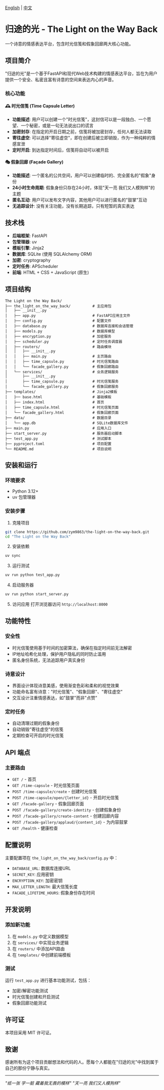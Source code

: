 [English](README_EN.md) | [中文](README.md)

# 归途的光 - The Light on the Way Back

一个诗意的情感表达平台，包含时光信笺和假象回廊两大核心功能。

## 项目简介

"归途的光"是一个基于FastAPI和现代Web技术构建的情感表达平台，旨在为用户提供一个安全、私密且富有诗意的空间来表达内心的声音。

### 核心功能

#### 🕰️ 时光信笺 (Time Capsule Letter)
- **功能描述**: 用户可以创建一个"时光信笺"，这封信可以是一段独白、一个愿望、一个秘密，或是一句无法说出口的谎言
- **加密封存**: 在指定的开启日期之前，信笺将被加密封存，任何人都无法读取
- **寄往虚空**: 可以选择"寄往虚空"，即在创建后被立即销毁，作为一种纯粹的情感宣泄
- **定时开启**: 到达指定时间后，信笺将自动可以被开启

#### 🎭 假象回廊 (Façade Gallery)
- **功能描述**: 一个匿名的公共空间，用户可以创建临时的、完全匿名的"假象"身份
- **24小时生命周期**: 假象身份只存在24小时，体现"天一亮 我们又人模狗样"的主题
- **匿名互动**: 用户可以发布文字内容，其他用户可以进行匿名的"鼓掌"互动
- **无追踪设计**: 没有关注功能，没有长期追踪，只有短暂的真实表达

## 技术栈

- **后端框架**: FastAPI
- **包管理器**: uv
- **模板引擎**: Jinja2
- **数据库**: SQLite (使用 SQLAlchemy ORM)
- **加密**: cryptography
- **定时任务**: APScheduler
- **前端**: HTML + CSS + JavaScript (原生)

## 项目结构

```
The Light on the Way Back/
├── the_light_on_the_way_back/          # 主应用包
│   ├── __init__.py
│   ├── app.py                          # FastAPI应用主文件
│   ├── config.py                       # 配置文件
│   ├── database.py                     # 数据库连接和会话管理
│   ├── models.py                       # 数据库模型
│   ├── encryption.py                   # 加密服务
│   ├── scheduler.py                    # 定时任务调度器
│   ├── routers/                        # 路由模块
│   │   ├── __init__.py
│   │   ├── main.py                     # 主页路由
│   │   ├── time_capsule.py             # 时光信笺路由
│   │   └── facade_gallery.py           # 假象回廊路由
│   └── services/                       # 业务逻辑服务
│       ├── __init__.py
│       ├── time_capsule.py             # 时光信笺服务
│       └── facade_gallery.py           # 假象回廊服务
├── templates/                          # Jinja2模板
│   ├── base.html                       # 基础模板
│   ├── index.html                      # 首页
│   ├── time_capsule.html               # 时光信笺页面
│   └── facade_gallery.html             # 假象回廊页面
├── data/                               # 数据目录
│   └── app.db                          # SQLite数据库文件
├── main.py                             # 应用入口
├── start_server.py                     # 服务器启动脚本
├── test_app.py                         # 测试脚本
├── pyproject.toml                      # 项目配置
└── README.md                           # 项目说明
```

## 安装和运行

### 环境要求
- Python 3.12+
- uv 包管理器

### 安装步骤

1. 克隆项目
```bash
git clone https://github.com/zym9863/the-light-on-the-way-back.git
cd "The Light on the Way Back"
```

2. 安装依赖
```bash
uv sync
```

3. 运行测试
```bash
uv run python test_app.py
```

4. 启动服务器
```bash
uv run python start_server.py
```

5. 访问应用
打开浏览器访问 `http://localhost:8000`

## 功能特性

### 安全性
- 时光信笺使用基于时间的加密算法，确保在指定时间前无法解密
- IP地址哈希化处理，保护用户隐私的同时防止滥用
- 匿名身份系统，无法追踪用户真实身份

### 诗意设计
- 界面设计体现诗意美感，使用渐变色彩和柔和的视觉效果
- 功能命名富有诗意："时光信笺"、"假象回廊"、"寄往虚空"
- 交互设计注重情感表达，如"鼓掌"而非"点赞"

### 定时任务
- 自动清理过期的假象身份
- 自动销毁"寄往虚空"的信笺
- 定期检查可开启的时光信笺

## API 端点

### 主要路由
- `GET /` - 首页
- `GET /time-capsule` - 时光信笺页面
- `POST /time-capsule/create` - 创建时光信笺
- `POST /time-capsule/open/{letter_id}` - 开启时光信笺
- `GET /facade-gallery` - 假象回廊页面
- `POST /facade-gallery/create-identity` - 创建假象身份
- `POST /facade-gallery/create-content` - 创建回廊内容
- `POST /facade-gallery/applaud/{content_id}` - 为内容鼓掌
- `GET /health` - 健康检查

## 配置说明

主要配置项在 `the_light_on_the_way_back/config.py` 中：

- `DATABASE_URL`: 数据库连接URL
- `SECRET_KEY`: 应用密钥
- `ENCRYPTION_KEY`: 加密密钥
- `MAX_LETTER_LENGTH`: 最大信笺长度
- `FACADE_LIFETIME_HOURS`: 假象身份存在时间

## 开发说明

### 添加新功能
1. 在 `models.py` 中定义数据模型
2. 在 `services/` 中实现业务逻辑
3. 在 `routers/` 中添加API路由
4. 在 `templates/` 中创建前端模板

### 测试
运行 `test_app.py` 进行基本功能测试，包括：
- 加密/解密功能测试
- 时光信笺创建和开启测试
- 假象回廊功能测试

## 许可证

本项目采用 MIT 许可证。

## 致谢

感谢所有为这个项目贡献想法和代码的人。愿每个人都能在"归途的光"中找到属于自己的那份宁静与真实。

---

*"纸一张 字一脏 藏着我无畏的模样"*
*"天一亮 我们又人模狗样"*